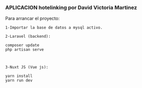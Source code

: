 ### APLICACION hotelinking por David Victoria Martinez ###

Para arrancar el proyecto:

    1-Importar la base de datos a mysql activo.

    2-Laravel (backend):
  
    composer update
    php artisan serve



    3-Nuxt JS (Vue js):

    yarn install
    yarn run dev
    

